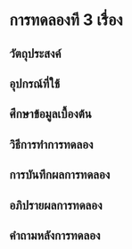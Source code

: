 # การทดลองที 3 เรื่อง 
## วัตถุประสงค์

## อุปกรณ์ที่ใช้

## ศึกษาข้อมูลเบื้องต้น

## วิธีการทําการทดลอง

## การบันทึกผลการทดลอง

## อภิปรายผลการทดลอง

## คําถามหลังการทดลอง


